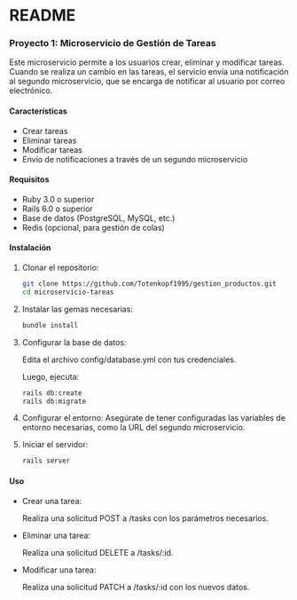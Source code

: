 # README

### Proyecto 1: Microservicio de Gestión de Tareas

Este microservicio permite a los usuarios crear, eliminar y modificar tareas. Cuando se realiza un cambio en las tareas, el servicio envía una notificación al segundo microservicio, que se encarga de notificar al usuario por correo electrónico.

#### Características
- Crear tareas
- Eliminar tareas
- Modificar tareas
- Envío de notificaciones a través de un segundo microservicio

#### Requisitos
- Ruby 3.0 o superior
- Rails 6.0 o superior
- Base de datos (PostgreSQL, MySQL, etc.)
- Redis (opcional, para gestión de colas)

#### Instalación
1. Clonar el repositorio:
   ```bash
   git clone https://github.com/Totenkopf1995/gestion_productos.git
   cd microservicio-tareas
2. Instalar las gemas necesarias:
   ```bash
   bundle install
3. Configurar la base de datos:
    
   Edita el archivo config/database.yml con tus credenciales.
    
   Luego, ejecuta:
   ```bash
   rails db:create
   rails db:migrate
4. Configurar el entorno:
   Asegúrate de tener configuradas las variables de entorno necesarias, como la URL del segundo microservicio.

5. Iniciar el servidor:
   ```bash
   rails server

#### Uso
- Crear una tarea:

  Realiza una solicitud POST a /tasks con los parámetros necesarios.
- Eliminar una tarea:

  Realiza una solicitud DELETE a /tasks/:id.
- Modificar una tarea:

  Realiza una solicitud PATCH a /tasks/:id con los nuevos datos.